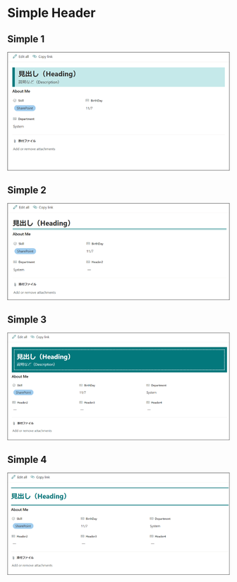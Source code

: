 # Simple Header

## Simple 1

![screenshot of the sample](./Image/screenshot_simple1.png)

## Simple 2

![screenshot of the sample](./Image/screenshot_simple2.png)

## Simple 3

![screenshot of the sample](./Image/screenshot_simple3.png)

## Simple 4

![screenshot of the sample](./Image/screenshot_simple4.png)